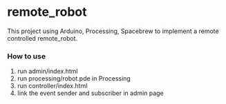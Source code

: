# remote_robot
This project using Arduino, Processing, Spacebrew to implement a remote controlled remote_robot.

### How to use
1. run admin/index.html
2. run processing/robot.pde in Processing
3. run controller/index.html
4. link the event sender and subscriber in admin page
